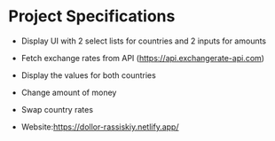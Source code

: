 # Project Specifications
- Display UI with 2 select lists for countries and 2 inputs for amounts
- Fetch exchange rates from API (https://api.exchangerate-api.com)
- Display the values for both countries
- Change amount of money
- Swap country rates


- Website:https://dollor-rassiskiy.netlify.app/ 
